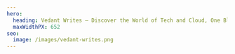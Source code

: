 ```yaml
---
hero:
  heading: Vedant Writes – Discover the World of Tech and Cloud, One Blog at a Time!
  maxWidthPX: 652
seo:
  image: /images/vedant-writes.png
---
```

